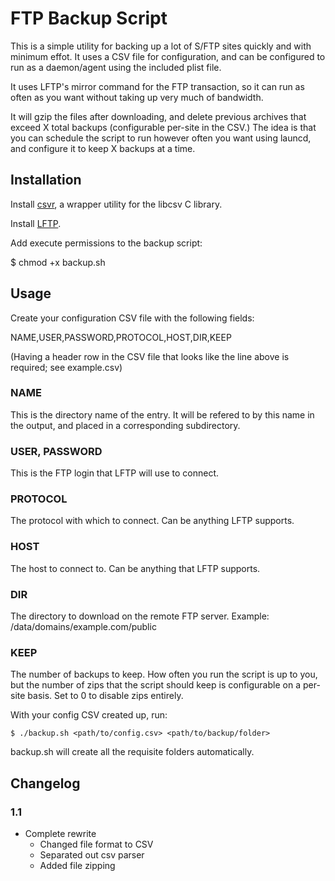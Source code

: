 # FTP Backup Script
This is a simple utility for backing up a lot of S/FTP sites quickly and with minimum effot. It uses a CSV file for configuration, and can be configured to run as a daemon/agent using the included plist file.

It uses LFTP's mirror command for the FTP transaction, so it can run as often as you want without taking up very much of bandwidth.

It will gzip the files after downloading, and delete previous archives that exceed X total backups (configurable per-site in the CSV.) The idea is that you can schedule the script to run however often you want using launcd, and configure it to keep X backups at a time.

## Installation
Install [csvr](https://github.com/djmadeira/csvr), a wrapper utility for the libcsv C library.

Install [LFTP](http://lftp.yar.ru).

Add execute permissions to the backup script:

$ chmod +x backup.sh

## Usage
Create your configuration CSV file with the following fields:

NAME,USER,PASSWORD,PROTOCOL,HOST,DIR,KEEP

(Having a header row in the CSV file that looks like the line above is required; see example.csv)

### NAME
This is the directory name of the entry. It will be refered to by this name in the output, and placed in a corresponding subdirectory.

### USER, PASSWORD
This is the FTP login that LFTP will use to connect.

### PROTOCOL
The protocol with which to connect. Can be anything LFTP supports.

### HOST
The host to connect to. Can be anything that LFTP supports.

### DIR
The directory to download on the remote FTP server. Example: /data/domains/example.com/public

### KEEP
The number of backups to keep. How often you run the script is up to you, but the number of zips that the script should keep is configurable on a per-site basis. Set to 0 to disable zips entirely.

With your config CSV created up, run:

    $ ./backup.sh <path/to/config.csv> <path/to/backup/folder>

backup.sh will create all the requisite folders automatically.

## Changelog

### 1.1
* Complete rewrite
  * Changed file format to CSV
  * Separated out csv parser
  * Added file zipping